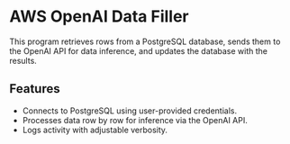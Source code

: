 # AWS OpenAI Data Filler

This program retrieves rows from a PostgreSQL database, sends them to the OpenAI API for data inference, and updates the database with the results.

## Features

- Connects to PostgreSQL using user-provided credentials.
- Processes data row by row for inference via the OpenAI API.
- Logs activity with adjustable verbosity.
